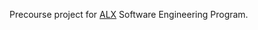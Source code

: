   Precourse project for [ALX](https://www.alxafrica.com/ "ALX Africa") Software Engineering Program.

